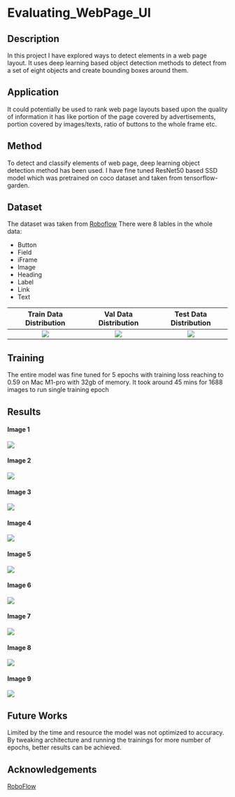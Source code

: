 # Evaluating_WebPage_UI

## Description
In this project I have explored ways to detect elements in a web page layout. It uses deep learning based object detection methods to detect from a set of eight objects and create bounding boxes around them.

## Application
It could potentially be used to rank web page layouts based upon the quality of information it has like portion of the page covered by advertisements, portion covered by images/texts, ratio of buttons to the whole frame etc.

## Method
To detect and classify elements of web page, deep learning object detection method has been used. I have fine tuned ResNet50 based SSD model which was pretrained on coco dataset and taken from tensorflow-garden.

## Dataset
The dataset was taken from [Roboflow](https://public.roboflow.com/object-detection/website-screenshots)
There were 8 lables in the whole data:
- Button
- Field
- iFrame
- Image
- Heading
- Label
- Link
- Text

Train Data Distribution | Val Data Distribution | Test Data Distribution
:---: | :---: | :---:
![](https://github.com/Ayush-Mi/Evaluating_WebPage_UI/blob/main/img/train.png) | ![](https://github.com/Ayush-Mi/Evaluating_WebPage_UI/blob/main/img/val.png) | ![](https://github.com/Ayush-Mi/Evaluating_WebPage_UI/blob/main/img/test.png)

## Training
The entire model was fine tuned for 5 epochs with training loss reaching to 0.59 on Mac M1-pro with 32gb of memory. It took around 45 mins for 1688 images to run single training epoch 

## Results

#### Image 1
![](https://github.com/Ayush-Mi/Evaluating_WebPage_UI/blob/main/results/gif_frame_118.jpg)

#### Image 2
![](https://github.com/Ayush-Mi/Evaluating_WebPage_UI/blob/main/results/gif_frame_119.jpg)

#### Image 3
![](https://github.com/Ayush-Mi/Evaluating_WebPage_UI/blob/main/results/gif_frame_110.jpg)

#### Image 4
![](https://github.com/Ayush-Mi/Evaluating_WebPage_UI/blob/main/results/gif_frame_111.jpg)

#### Image 5
![](https://github.com/Ayush-Mi/Evaluating_WebPage_UI/blob/main/results/gif_frame_112.jpg)

#### Image 6
![](https://github.com/Ayush-Mi/Evaluating_WebPage_UI/blob/main/results/gif_frame_113.jpg)

#### Image 7
![](https://github.com/Ayush-Mi/Evaluating_WebPage_UI/blob/main/results/gif_frame_114.jpg)

#### Image 8
![](https://github.com/Ayush-Mi/Evaluating_WebPage_UI/blob/main/results/gif_frame_115.jpg)

#### Image 9
![](https://github.com/Ayush-Mi/Evaluating_WebPage_UI/blob/main/results/gif_frame_116.jpg)

## Future Works
Limited by the time and resource the model was not optimized to accuracy. By tweaking architecture and running the trainings for more number of epochs, better results can be achieved.

## Acknowledgements
[RoboFlow](https://public.roboflow.com/object-detection/website-screenshots)
